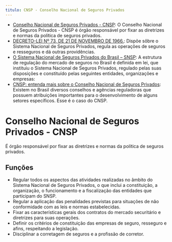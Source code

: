 ```yaml
---
titulo: CNSP - Conselho Nacional de Seguros Privados
---
```

- [Conselho Nacional de Seguros Privados - CNSP](https://www.gov.br/fazenda/pt-br/assuntos/politica-microeconomica/conselho-nacional-seguros-privados): O Conselho Nacional de Seguros Privados - CNSP é órgão responsável por fixar as diretrizes e normas da política de seguros privados.
- [DECRETO-LEI Nº 73, DE 21 DE NOVEMBRO DE 1966.](http://www.planalto.gov.br/ccivil_03/Decreto-Lei/Del0073.htm): Dispõe sôbre o Sistema Nacional de Seguros Privados, regula as operações de seguros e resseguros e dá outras providências.
- [O Sistema Nacional de Seguros Privados do Brasil – SNSP](https://www.fundacionmapfre.com.br/educacao-e-divulgacao/educacao-financeira-securitaria/seguros/o-que-e-o-seguro/o-mercado-de-seguros/sistema-nacional-de-seguros-privados-do-brasil/): A estrutura de regulação do mercado de seguros no Brasil é definida em lei, que instituiu o Sistema Nacional de Seguros Privados, regulado pelas suas disposições e constituído pelas seguintes entidades, organizações e empresas:
- [CNSP: entenda mais sobre o Conselho Nacional de Seguros Privados](https://www.suno.com.br/artigos/cnsp/): Existem no Brasil diversos conselhos e agências reguladoras que possuem atribuições importantes para o desenvolvimento de alguns setores específicos. Esse é o caso do CNSP.

# Conselho Nacional de Seguros Privados - CNSP

É órgão responsável por fixar as diretrizes e normas da política de seguros privados.

##  Funções

- Regular todos os aspectos das atividades realizadas no âmbito do Sistema Nacional de Seguros Privados, o que inclui a constituição, a organização, o funcionamento e a fiscalização das entidades que participam do SNSP.
- Regular a aplicação das penalidades previstas para situações de não conformidade com as leis e normas estabelecidas.
- Fixar as características gerais dos contratos do mercado securitário e diretrizes para suas operações.
- Definir os critérios de constituição das empresas de seguro, resseguro e afins, respeitando a legislação.
- Disciplinar a corretagem de seguros e a profissão de corretor.

